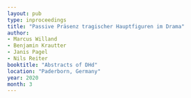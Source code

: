 ```yaml
---
layout: pub
type: inproceedings
title: "Passive Präsenz tragischer Hauptfiguren im Drama"
author:
- Marcus Willand
- Benjamin Krautter
- Janis Pagel
- Nils Reiter
booktitle: "Abstracts of DHd"
location: "Paderborn, Germany"
year: 2020
month: 3
---
```

